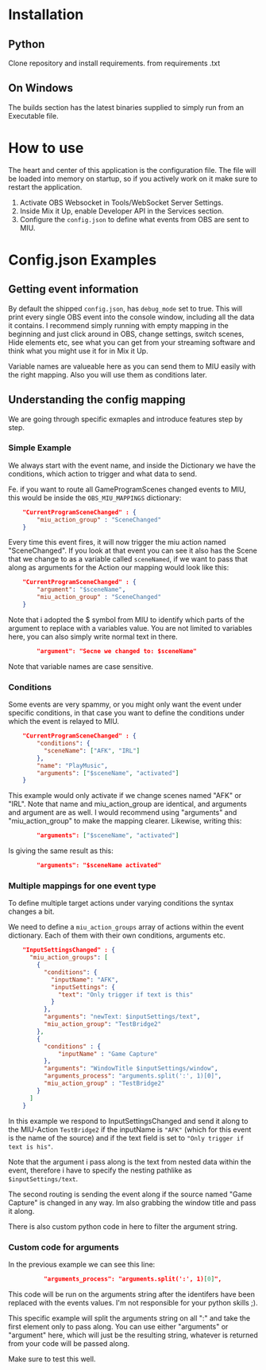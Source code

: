 # Installation

## Python
Clone repository and install requirements. from requirements .txt

## On Windows
The builds section has the latest binaries supplied to simply run from an
Executable file.

# How to use
The heart and center of this application is the configuration file.
The file will be loaded into memory on startup, so if you actively work on it make sure to restart the application.
1. Activate OBS Websocket in Tools/WebSocket Server Settings.
2. Inside Mix it Up, enable Developer API in the Services section.  
3. Configure the ```config.json``` to define what events from OBS are sent to MIU.

# Config.json Examples
## Getting event information
By default the shipped ```config.json```, has ```debug_mode``` set to true. This will print every
single OBS event into the console window, including all the data it contains. I recommend simply
running with empty mapping in the beginning and just click around in OBS, change settings, switch scenes,
Hide elements etc, see what you can get from your streaming software and think what you might use it for
in Mix it Up.

Variable names are valueable here as you can send them to MIU easily with the right mapping.
Also you will use them as conditions later.

## Understanding the config mapping
We are going through specific exmaples and introduce features step by step.

### Simple Example
We always start with the event name, and inside the Dictionary we have the
conditions, which action to trigger and what data to send.

Fe. if you want to route all GameProgramScenes changed events to MIU,
this would be inside the ```OBS_MIU_MAPPINGS``` dictionary:
```json
    "CurrentProgramSceneChanged" : {
		"miu_action_group" : "SceneChanged"
    }
```
Every time this event fires, it will now trigger the miu action named "SceneChanged".
If you look at that event you can see it also has the Scene that we change to as a variable 
called ```sceneNamed```, if we want to pass that along as arguments for the Action our mapping
would look like this:
```json
    "CurrentProgramSceneChanged" : {
        "argument": "$sceneName",
        "miu_action_group" : "SceneChanged"
    }
```
Note that i adopted the $ symbol from MIU to identify which parts of the argument to replace with a
variables value. You are not limited to variables here, you can also simply write normal text in there.
```json
        "argument": "Secne we changed to: $sceneName"
```

Note that variable names are case sensitive.

### Conditions
Some events are very spammy, or you might only want the event under specific conditions, in that case
you want to define the conditions under which the event is relayed to MIU.
```json
    "CurrentProgramSceneChanged" : {
        "conditions": {
          "sceneName": ["AFK", "IRL"]
        },
        "name": "PlayMusic",
        "arguments": ["$sceneName", "activated"]
    }
```
This example would only activate if we change scenes named "AFK" or "IRL".
Note that name and miu_action_group are identical, and arguments and argument
are as well. I would recommend using "arguments" and "miu_action_group" to
make the mapping clearer.
Likewise, writing this:
```json
        "arguments": ["$sceneName", "activated"]
```
Is giving the same result as this:
```json
        "arguments": "$sceneName activated"
```

### Multiple mappings for one event type
To define multiple target actions  under varying conditions the syntax changes
a bit. 

We need to define a ```miu_action_groups``` array of actions within the event dictionary.
Each of them with their own conditions, arguments etc.
```json
	"InputSettingsChanged" : {
      "miu_action_groups": [
        {
          "conditions": {
            "inputName": "AFK",
            "inputSettings": {
              "text": "Only trigger if text is this"
            }
          },
          "arguments": "newText: $inputSettings/text",
          "miu_action_group": "TestBridge2"
        },
        {
          "conditions" : {
              "inputName" : "Game Capture"
          },
          "arguments": "WindowTitle $inputSettings/window",
          "arguments_process": "arguments.split(':', 1)[0]",
          "miu_action_group" : "TestBridge2"
        }
      ]
	}
```
In this example we respond to InputSettingsChanged and send it along to the MIU-Action 
```TestBridge2``` if the inputName is ```"AFK"``` (which for this event is the
name of the source) and if the text field is set to ```"Only trigger if text
is his"```.

Note that the argument i pass along is the text from nested data within the 
event, therefore i have to specify the nesting pathlike as
```$inputSettings/text```.

The second routing is sending the event along if the source named "Game Capture"
is changed in any way. Im also grabbing the window title and pass it along.

There is also custom python code in here to filter the argument string.

### Custom code for arguments
In the previous example we can see this line:
```json
          "arguments_process": "arguments.split(':', 1)[0]",
```
This code will be run on the arguments string after the identifers have been
replaced with the events values. I'm not responsible for your python skills ;).

This specific example will split the arguments string on all ":" and take the
first element only to pass along.
You can use either "arguments" or "argument" here, which will just be the 
resulting string, whatever is returned from your code will be passed along.

Make sure to test this well.